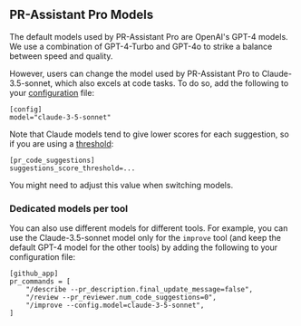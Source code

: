 ## PR-Assistant Pro Models

The default models used by PR-Assistant Pro are OpenAI's GPT-4 models. We use a combination of GPT-4-Turbo and GPT-4o to strike a balance between speed and quality.

However, users can change the model used by PR-Assistant Pro to Claude-3.5-sonnet, which also excels at code tasks. 
To do so, add the following to your [configuration](https://pr-assistant-docs.khulnasoft.com/usage-guide/configuration_options/) file:

```
[config]
model="claude-3-5-sonnet"
```

Note that Claude models tend to give lower scores for each suggestion, so if you are using a [threshold](https://pr-assistant-docs.khulnasoft.com/tools/improve/#configuration-options):
```
[pr_code_suggestions]
suggestions_score_threshold=...
```
You might need to adjust this value when switching models.

### Dedicated models per tool

You can also use different models for different tools. For example, you can use the Claude-3.5-sonnet model only for the `improve` tool (and keep the default GPT-4 model for the other tools) by adding the following to your configuration file:
```
[github_app]
pr_commands = [
    "/describe --pr_description.final_update_message=false",
    "/review --pr_reviewer.num_code_suggestions=0",
    "/improve --config.model=claude-3-5-sonnet",
]
```
